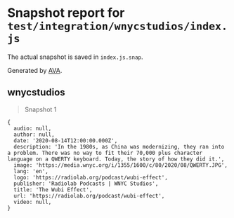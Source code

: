 # Snapshot report for `test/integration/wnycstudios/index.js`

The actual snapshot is saved in `index.js.snap`.

Generated by [AVA](https://avajs.dev).

## wnycstudios

> Snapshot 1

    {
      audio: null,
      author: null,
      date: '2020-08-14T12:00:00.000Z',
      description: 'In the 1980s, as China was modernizing, they ran into a problem. There was no way to fit their 70,000 plus character language on a QWERTY keyboard. Today, the story of how they did it.',
      image: 'https://media.wnyc.org/i/1355/1600/c/80/2020/08/QWERTY.JPG',
      lang: 'en',
      logo: 'https://radiolab.org/podcast/wubi-effect',
      publisher: 'Radiolab Podcasts | WNYC Studios',
      title: 'The Wubi Effect',
      url: 'https://radiolab.org/podcast/wubi-effect',
      video: null,
    }
